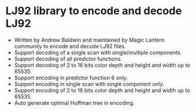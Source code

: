 # LJ92 library to encode and decode LJ92

- Written by Andrew Baldwin and maintained by Magic Lantern community to encode and decode LJ92 files.
- Support decoding of a single scan with single/multiple components.
- Support decoding of all predictor functions.
- Support decoding of 2 to 16 bits color depth and height and width up to 65535.
- Support encoding in predictor function 6 only.
- Support encoding in single scan with single component only.
- Support encoding of 2 to 16 bits color depth and height and width up to 65535.
- Auto generate optimal Huffman tree in encoding.